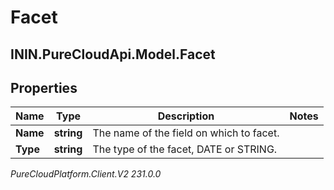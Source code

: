 # Facet

## ININ.PureCloudApi.Model.Facet

## Properties

|Name | Type | Description | Notes|
|------------ | ------------- | ------------- | -------------|
| **Name** | **string** | The name of the field on which to facet. | |
| **Type** | **string** | The type of the facet, DATE or STRING. | |



_PureCloudPlatform.Client.V2 231.0.0_
